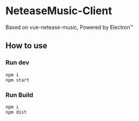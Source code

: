 # NeteaseMusic-Client
Based on vue-netease-music, Powered by Electron™

## How to use

### Run dev

```
npm i
npm start
```

### Run Build

```
npm i
npm dist
```